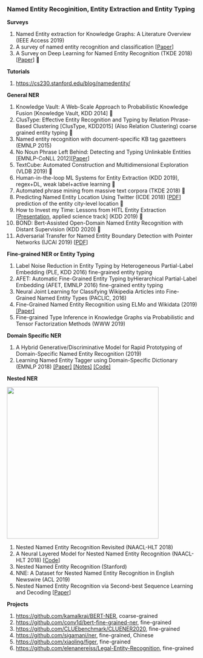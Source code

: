 ### Named Entity Recoginition, Entity Extraction and Entity Typing

__Surveys__
1. Named Entity extraction for Knowledge Graphs: A Literature Overview (IEEE Access 2019)
2. A survey of named entity recognition and classification [[Paper](https://nlp.cs.nyu.edu/sekine/papers/li07.pdf)]
3. A Survey on Deep Learning for Named Entity Recognition (TKDE 2018) [[Paper](https://www.researchgate.net/profile/Aixin_Sun/publication/339990379_A_Survey_on_Deep_Learning_for_Named_Entity_Recognition/links/5e78581c299bf1892c021d50/A-Survey-on-Deep-Learning-for-Named-Entity-Recognition.pdf)] 🌟

__Tutorials__
1. https://cs230.stanford.edu/blog/namedentity/

__General NER__
1. Knowledge Vault: A Web-Scale Approach to Probabilistic Knowledge Fusion [Knowledge Vault, KDD 2014] 🌟
2. ClusType: Effective Entity Recognition and Typing by Relation Phrase-Based Clustering [ClusType, KDD2015] (Also Relation Clustering) coarse grained entity typing 🌟 
3. Named entity recognition with document-specific KB tag gazetteers (EMNLP 2015)
4. No Noun Phrase Left Behind: Detecting and Typing Unlinkable Entities [EMNLP-CoNLL 2012][[Paper](https://aclweb.org/anthology/D12-1082)]
5. TextCube: Automated Construction and Multidimensional Exploration (VLDB 2019) 🌟
6. Human-in-the-loop ML Systems for Entity Extraction (KDD 2019), regex+DL, weak label+active learning  🌟
7. Automated phrase mining from massive text corpora (TKDE 2018) 🌟
8. Predicting Named Entity Location Using Twitter (ICDE 2018) [[PDF](https://ieeexplore.ieee.org/document/8509245)] prediction of the entity city-level location 🌟
9. How to Invest my Time: Lessons from HITL Entity Extraction [[Presentation](https://www.kdd.org/kdd2019/accepted-papers/view/how-to-invest-my-time-lessons-from-hitl-entity-extraction), applied science track] (KDD 2019) 🌟
10. BOND: Bert-Assisted Open-Domain Named Entity Recognition with Distant Supervision (KDD 2020) 🌟
11. Adversarial Transfer for Named Entity Boundary Detection with Pointer Networks (IJCAI 2019) [[PDF](https://www.ijcai.org/Proceedings/2019/0702.pdf)]

__Fine-grained NER or Entity Typing__
1. Label Noise Reduction in Entity Typing by Heterogeneous Partial-Label Embedding (PLE, KDD 2016) fine-grained entity typing
2. AFET: Automatic Fine-Grained Entity Typing byHierarchical Partial-Label Embedding (AFET, EMNLP 2016) fine-grained entity typing
3. Neural Joint Learning for Classifying Wikipedia Articles into Fine-Grained Named Entity Types (PACLIC, 2016)
4. Fine-Grained Named Entity Recognition using ELMo and Wikidata (2019) [[Paper]](https://arxiv.org/pdf/1904.10503.pdf)
5. Fine-grained Type Inference in Knowledge Graphs via Probabilistic and Tensor Factorization Methods (WWW 2019)

__Domain Specific NER__
1. A Hybrid Generative/Discriminative Model for Rapid Prototyping of Domain-Specific Named Entity Recognition (2019)
2. Learning Named Entity Tagger using Domain-Specific Dictionary (EMNLP 2018) [[Paper]](https://arxiv.org/pdf/1809.03599.pdf) [[Notes]](https://www.zhihu.com/question/294189189/answer/494208998) [[Code]](https://github.com/shangjingbo1226/AutoNER)

__Nested NER__

<img src="https://github.com/heathersherry/Knowledge-Graph-Tutorials-and-Papers/blob/master/figures/nested_NER.png" width="400"/>

1. Nested Named Entity Recognition Revisited (NAACL-HLT 2018)
2. A Neural Layered Model for Nested Named Entity Recognition (NAACL-HLT 2018) [[Code](https://github.com/meizhiju/layered-bilstm-crf)]
3. Nested Named Entity Recognition (Stanford)
4. NNE: A Dataset for Nested Named Entity Recognition in English Newswire (ACL 2019)
5. Nested Named Entity Recognition via Second-best Sequence Learning and Decoding [[Paper](https://arxiv.org/pdf/1909.02250.pdf)]

__Projects__
1. https://github.com/kamalkraj/BERT-NER, coarse-grained
2. https://github.com/conv1d/bert-fine-grained-ner, fine-grained
3. https://github.com/CLUEbenchmark/CLUENER2020, fine-grained
4. https://github.com/sigamani/ner, fine-grained, Chinese
5. https://github.com/xiaoling/figer, fine-grained
6. https://github.com/elenanereiss/Legal-Entity-Recognition, fine-grained




